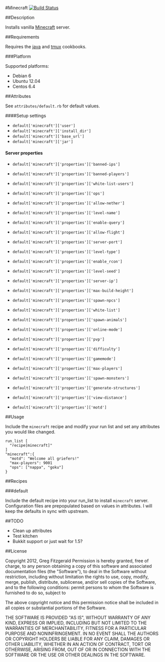#Minecraft [![Build Status](https://secure.travis-ci.org/gregf/cookbook-minecraft.png)](http://travis-ci.org/gregf/cookbook-minecraft)

##Description

Installs vanilla [Minecraft](http://www.minecraft.net) server.

##Requirements

Requires the [java](http://community.opscode.com/cookbooks/java) and [tmux](http://community.opscode.com/cookbooks/tmux) cookbooks.

###Platform

Supported platforms:

* Debian 6
* Ubuntu 12.04
* Centos 6.4

##Attributes

See `attributes/default.rb` for default values.

####Setup settings
* `default['minecraft']['user']`
* `default['minecraft']['install_dir']`
* `default['minecraft']['base_url']`
* `default['minecraft']['jar']`

#### Server properties
* `default['minecraft']['properties']['banned-ips']`
* `default['minecraft']['properties']['banned-players']`
* `default['minecraft']['properties']['white-list-users']`
* `default['minecraft']['properties']['ops']`

* `default['minecraft']['properties']['allow-nether']`
* `default['minecraft']['properties']['level-name']`
* `default['minecraft']['properties']['enable-query']`
* `default['minecraft']['properties']['allow-flight']`
* `default['minecraft']['properties']['server-port']`
* `default['minecraft']['properties']['level-type']`
* `default['minecraft']['properties']['enable_rcon']`
* `default['minecraft']['properties']['level-seed']`
* `default['minecraft']['properties']['server-ip']`
* `default['minecraft']['properties']['max-build-height']`
* `default['minecraft']['properties']['spawn-npcs']`
* `default['minecraft']['properties']['white-list']`
* `default['minecraft']['properties']['spawn-animals'] `
* `default['minecraft']['properties']['online-mode']`
* `default['minecraft']['properties']['pvp']`
* `default['minecraft']['properties']['difficulty']`
* `default['minecraft']['properties']['gamemode']`
* `default['minecraft']['properties']['max-players']`
* `default['minecraft']['properties']['spawn-monsters']`
* `default['minecraft']['properties']['generate-structures']`
* `default['minecraft']['properties']['view-distance']`
* `default['minecraft']['properties']['motd']`

##Usage

Include the `minecraft` recipe and modify your run list and set any attributes
you would like changed.

    run_list [
      "recipe[minecraft]"
    ]
    "minecraft":{
      "motd": "Welcome all griefers!"
      "max-players": 9001
      "ops": ["nappa", "goku"]
    }


##Recipes

###default

Include the default recipe into your run_list to install `minecraft` server.
Configuration files are prepopulated based on values in attributes. I will keep
the defaults in sync with upstream.

##TODO

* Clean up attributes
* Test kitchen
* Bukkit support or just wait for 1.5?

##License

Copyright 2012, Greg Fitzgerald
Permission is hereby granted, free of charge, to any person obtaining
a copy of this software and associated documentation files (the
"Software"), to deal in the Software without restriction, including
without limitation the rights to use, copy, modify, merge, publish,
distribute, sublicense, and/or sell copies of the Software, and to
the following conditions:
permit persons to whom the Software is furnished to do so, subject to

The above copyright notice and this permission notice shall be
included in all copies or substantial portions of the Software.

THE SOFTWARE IS PROVIDED "AS IS", WITHOUT WARRANTY OF ANY KIND,
EXPRESS OR IMPLIED, INCLUDING BUT NOT LIMITED TO THE WARRANTIES OF
MERCHANTABILITY, FITNESS FOR A PARTICULAR PURPOSE AND
NONINFRINGEMENT. IN NO EVENT SHALL THE AUTHORS OR COPYRIGHT HOLDERS BE
LIABLE FOR ANY CLAIM, DAMAGES OR OTHER LIABILITY, WHETHER IN AN ACTION
OF CONTRACT, TORT OR OTHERWISE, ARISING FROM, OUT OF OR IN CONNECTION
WITH THE SOFTWARE OR THE USE OR OTHER DEALINGS IN THE SOFTWARE.

